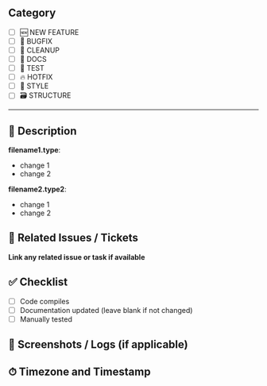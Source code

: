 ## Category
- [ ] 🆕 NEW FEATURE
- [ ] 🐛 BUGFIX
- [ ] 🧹 CLEANUP
- [ ] 📝 DOCS
- [ ] 🧪 TEST
- [ ] 🔥 HOTFIX
- [ ] 🎨 STYLE
- [ ] 🗃️ STRUCTURE

---
## 📝 Description
**filename1.type**:
  - change 1
  - change 2

**filename2.type2**:
  - change 1
  - change 2

## 🧾 Related Issues / Tickets
**Link any related issue or task if available**

## ✅ Checklist
- [ ] Code compiles
- [ ] Documentation updated (leave blank if not changed) 
- [ ] Manually tested

## 📎 Screenshots / Logs (if applicable)
<!-- Optional visual or terminal output -->

## ⏱ Timezone and Timestamp
_<!-- eg. 15:10 GMT+3, 08.08.2025 -->_

